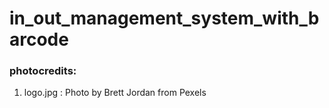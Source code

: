 # in_out_management_system_with_barcode

### photocredits:
1. logo.jpg : Photo by Brett Jordan from Pexels